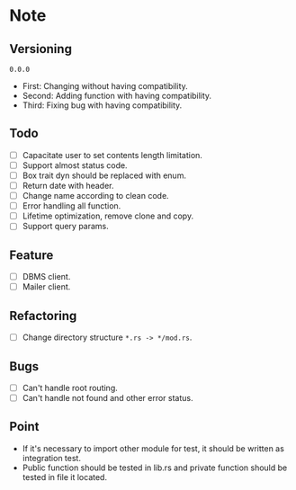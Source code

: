 # Note
## Versioning
`0.0.0`
- First: Changing without having compatibility.
- Second: Adding function with having compatibility.
- Third: Fixing bug with having compatibility.
## Todo
- [ ] Capacitate user to set contents length limitation.
- [ ] Support almost status code.
- [ ] Box trait dyn should be replaced with enum.
- [ ] Return date with header.
- [ ] Change name according to clean code.
- [ ] Error handling all function.
- [ ] Lifetime optimization, remove clone and copy.
- [ ] Support query params.
## Feature
- [ ] DBMS client.
- [ ] Mailer client.
## Refactoring
- [ ] Change directory structure `*.rs -> */mod.rs`.
## Bugs
- [ ] Can't handle root routing.
- [ ] Can't handle not found and other error status.
## Point
- If it's necessary to import other module for test, it should be written as integration test.
- Public function should be tested in lib.rs and private function should be tested in file it located.
